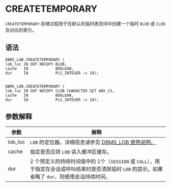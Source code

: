 CREATETEMPORARY 
====================================

`CREATETEMPORARY` 存储过程用于在默认的临时表空间中创建一个临时 `BLOB` 或 `CLOB` 及对应的索引。

语法 
-----------------------

```unknow
DBMS_LOB.CREATETEMPORARY (
lob_loc IN OUT NOCOPY BLOB,
cache   IN            BOOLEAN,
dur     IN            PLS_INTEGER := 10);


DBMS_LOB.CREATETEMPORARY (
lob_loc IN OUT NOCOPY CLOB CHARACTER SET ANY_CS,
cache   IN            BOOLEAN,
dur     IN            PLS_INTEGER := 10);
```



参数解释 
-------------------------



|   参数    |                                             解释                                             |
|---------|--------------------------------------------------------------------------------------------|
| lob_loc | `LOB` 的定位器。详细信息请参见 [DBMS_LOB 使用说明。](../8.DBMS_LOB/1.dbms_lob-overview.md)                   |
| cache   | 指定是否应将 `LOB` 读入缓冲区缓存。                                                                      |
| dur     | 2 个预定义的持续时间值中的 1个（`SESSION` 或 `CALL`），用于指定在会话或呼叫结束时是否清除临时 `LOB` 的提示。如果省略了 `dur`，则使用会话持续时间。 |



